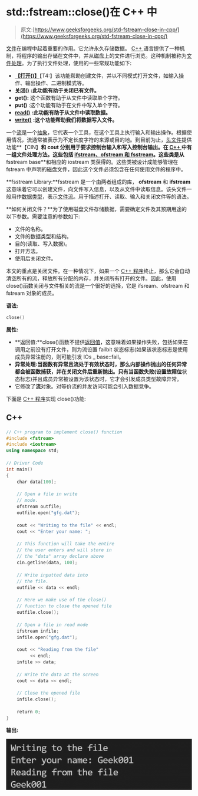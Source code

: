 # std::fstream::close()在 C++ 中

> 原文:[https://www.geeksforgeeks.org/std-fstream-close-in-cpp/](https://www.geeksforgeeks.org/std-fstream-close-in-cpp/)

[文件](https://www.geeksforgeeks.org/basics-file-handling-c/)在编程中起着重要的作用。它允许永久存储数据。 [C++ ](https://www.geeksforgeeks.org/c-plus-plus/) 语言提供了一种机制，将程序的输出存储在文件中，并从磁盘上的文件进行浏览。这种机制被称为[文件处理](https://www.geeksforgeeks.org/file-handling-c-classes/)。为了执行文件处理，使用的一些常规功能如下:

*   [**【打开()】**](https://www.geeksforgeeks.org/input-output-system-calls-c-create-open-close-read-write/)【T4:】该功能帮助创建文件，并以不同模式打开文件，如输入操作、输出操作、二进制模式等。
*   [**关闭()**](https://www.geeksforgeeks.org/file-handling-c-classes/) **:此功能有助于关闭已有文件。**
*   **get():** 这个函数有助于从文件中读取单个字符。
*   **put()** :这个功能有助于在文件中写入单个字符。
*   [**read()**](https://www.geeksforgeeks.org/how-to-work-with-file-handling-in-c/) **:此功能有助于从文件中读取数据。**
*   [**write()**](https://www.geeksforgeeks.org/readwrite-class-objects-fromto-file-c/) **:这个功能帮助我们将数据写入文件。**

一个[流](https://www.geeksforgeeks.org/c-stream-classes-structure/)是一个[抽象](https://www.geeksforgeeks.org/abstraction-in-c/)，它代表一个工具，在这个工具上执行输入和输出操作。根据使用情况，流通常被表示为不定长度字符的来源或目的地。到目前为止，[头文件](https://www.geeksforgeeks.org/header-files-in-c-cpp-and-its-uses/)提供功能**【CIN】**和 **cout** 分别用于要求控制台输入和写入控制台输出。在 [C++ ](https://www.geeksforgeeks.org/c-plus-plus/) 中有一组文件处理方法。这些包括 [ifstream、ofstream 和 fsstream](https://www.geeksforgeeks.org/file-handling-c-classes/)。这些类是从**fsstream base**和相应的 iostream 类获得的。这些类被设计成能够管理在 fstream 中声明的磁盘文件，因此这个文件必须包含在任何使用文件的程序中。

**fsstream Library:**fsstream 是一个由两者组成的库， **ofstream** 和 **ifstream** 这意味着它可以创建文件，向文件写入信息，以及从文件中读取信息。该头文件一般用作[数据类型](https://www.geeksforgeeks.org/c-data-types/)，表示[文件流](https://www.geeksforgeeks.org/io-redirection-c/)。用于描述打开、读取、输入和关闭文件等的语法。

**如何关闭文件？**为了使用磁盘文件存储数据，需要确定文件及其预期用途的以下参数。需要注意的参数如下:

*   文件的名称。
*   文件的数据类型和结构。
*   目的(读取、写入数据)。
*   打开方法。
*   使用后关闭文件。

本文的重点是关闭文件。在一种情况下，如果一个 [C++ 程序](https://www.geeksforgeeks.org/c-plus-plus/)终止，那么它会自动清空所有的流，释放所有分配的内存，并关闭所有打开的文件。因此，使用 close()函数关闭与文件相关的流是一个很好的选择，它是 ifsream、ofstream 和 fstream 对象的成员。

**语法:**

```cpp
close()
```

**属性:**

*   **返回值:**close()函数不提供[返回值](https://www.geeksforgeeks.org/how-to-return-multiple-values-from-a-function-in-c-or-cpp/)，这意味着如果操作失败，包括如果在调用之前没有打开文件，则为流设置 failbit 状态标志(如果该状态标志是使用成员异常注册的，则可能引发 IOs _ base::fail。
*   **异常处理:**当函数有异常且流处于有效状态时，那么内部操作抛出的任何异常都会被函数捕获，并在关闭文件后重新抛出。只有当函数失败(设置**故障位**状态标志)并且成员异常被设置为该状态时，它才会引发成员类型故障异常。
*   它修改了**流**对象。对等价流的并发访问可能会引入数据竞争。

下面是 [C++ 程序](https://www.geeksforgeeks.org/c-plus-plus/)实现 close()功能:

## C++

```cpp
// C++ program to implement close() function
#include <fstream>
#include <iostream>
using namespace std;

// Driver Code
int main()
{
    char data[100];

    // Open a file in write
    // mode.
    ofstream outfile;
    outfile.open("gfg.dat");

    cout << "Writing to the file" << endl;
    cout << "Enter your name: ";

    // This function will take the entire
    // the user enters and will store in
    // the "data" array declare above
    cin.getline(data, 100);

    // Write inputted data into
    // the file.
    outfile << data << endl;

    // Here we make use of the close()
    // function to close the opened file
    outfile.close();

    // Open a file in read mode
    ifstream infile;
    infile.open("gfg.dat");

    cout << "Reading from the file"
         << endl;
    infile >> data;

    // Write the data at the screen
    cout << data << endl;

    // Close the opened file
    infile.close();

    return 0;
}
```

**输出:**

[![](img/22b4d8421e31feeb79d6750a8a46c8d6.png)](https://media.geeksforgeeks.org/wp-content/uploads/20210514171910/sdf.JPG)